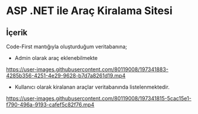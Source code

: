 # ASP .NET ile Araç Kiralama Sitesi

## İçerik
Code-First mantığıyla oluşturduğum veritabanına;

- Admin olarak araç eklenebilmekte 

https://user-images.githubusercontent.com/80119008/197341883-4285b356-4251-4e29-9628-b7d7a8261d19.mp4


- Kullanıcı olarak kiralanan araçlar veritabanında listelenmektedir.

https://user-images.githubusercontent.com/80119008/197341815-5cac15e1-f790-496a-9193-cafef5c82f76.mp4

